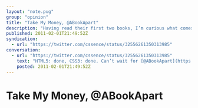 ```yaml
---
layout: "note.pug"
group: "opinion"
title: "Take My Money, @ABookApart"
description: "Having read their first two books, I’m curious what comes next."
published: 2011-02-01T21:49:52Z
syndication:
  - url: "https://twitter.com/cssence/status/32556261350313985"
conversation:
  - url: "https://twitter.com/cssence/status/32556261350313985"
    text: "HTML5: done, CSS3: done. Can’t wait for [@ABookApart](https://twitter.com/abookapart)’s book #3"
    posted: 2011-02-01T21:49:52Z
---
```


# Take My Money, @ABookApart
